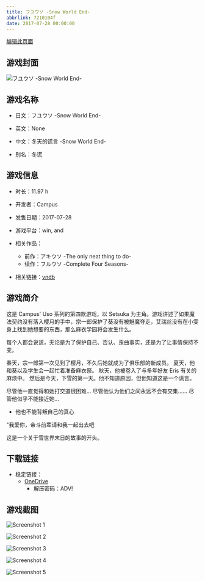 ```yaml
---
title: フユウソ -Snow World End-
abbrlink: 7210104f
date: 2017-07-28 00:00:00
---
```

[编辑此页面](https://github.com/ACG-3/ADV3-source/blob/main/source/_posts/games/%E3%83%95%E3%83%A6%E3%82%A6%E3%82%BD%20-Snow%20World%20End-.md)

## 游戏封面

![フユウソ -Snow World End-](https://pan.timero.xyz/d/onedrive/img_lib_001/%E3%83%95%E3%83%A6%E3%82%A6%E3%82%BD%20-Snow%20World%20End-_cover.avif)


## 游戏名称

- 日文：フユウソ -Snow World End-
- 英文：None
- 中文：冬天的谎言 -Snow World End-

- 别名：冬谎


## 游戏信息

- 时长：11.97 h
- 开发者：Campus
- 发售日期：2017-07-28
- 游戏平台：win, and
- 相关作品：
   - 前作：アキウソ -The only neat thing to do-
   - 续作：フルウソ -Complete Four Seasons-

- 相关链接：[vndb](https://vndb.org/v21161)


## 游戏简介

这是 Campus' Uso 系列的第四款游戏，以 Setsuka 为主角。游戏讲述了如果魔法契约没有落入樱月的手中，宗一郎保护了葵没有被魅魔夺走，艾瑞丝没有在小雯身上找到她想要的东西，那么麻衣学园将会发生什么。

每个人都会说谎，无论是为了保护自己、否认、歪曲事实，还是为了让事情保持不变。

春天，宗一郎第一次见到了樱月，不久后她就成为了俱乐部的新成员。
夏天，他和葵以及学生会一起忙着准备麻衣祭。
秋天，他被卷入了与多年好友 Eris 有关的麻烦中。
然后是今天，下雪的第一天。他不知道原因，但他知道这是一个谎言。

尽管他一直觉得和她打交道很困难...
尽管他认为他们之间永远不会有交集......
尽管他似乎不能接近她...
- 他也不能背叛自己的真心

"我爱你，帝斗前辈请和我一起出去吧

这是一个关于雪世界末日的故事的开头。




## 下载链接

- 稳定链接：
    - [OneDrive](https://pan.timero.xyz/onedrive/adv_lib_001/%E3%83%95%E3%83%A6%E3%82%A6%E3%82%BD%20-Snow%20World%20End-)
        - 解压密码：ADV!



## 游戏截图


![Screenshot 1](https://pan.timero.xyz/d/onedrive/img_lib_001/%E3%83%95%E3%83%A6%E3%82%A6%E3%82%BD%20-Snow%20World%20End-_Screenshot_1.avif)

![Screenshot 2](https://pan.timero.xyz/d/onedrive/img_lib_001/%E3%83%95%E3%83%A6%E3%82%A6%E3%82%BD%20-Snow%20World%20End-_Screenshot_2.avif)

![Screenshot 3](https://pan.timero.xyz/d/onedrive/img_lib_001/%E3%83%95%E3%83%A6%E3%82%A6%E3%82%BD%20-Snow%20World%20End-_Screenshot_3.avif)

![Screenshot 4](https://pan.timero.xyz/d/onedrive/img_lib_001/%E3%83%95%E3%83%A6%E3%82%A6%E3%82%BD%20-Snow%20World%20End-_Screenshot_4.avif)

![Screenshot 5](https://pan.timero.xyz/d/onedrive/img_lib_001/%E3%83%95%E3%83%A6%E3%82%A6%E3%82%BD%20-Snow%20World%20End-_Screenshot_5.avif)

